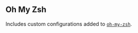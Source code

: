 ## Oh My Zsh

Includes custom configurations added to [`oh-my-zsh`](https://github.com/ohmyzsh/ohmyzsh).
